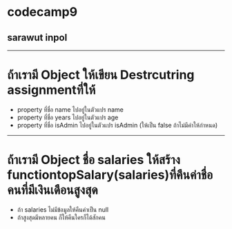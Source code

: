 # codecamp9

## sarawut inpol

---

# ถ้าเรามี Object ให้เขียน Destrcutring assignmentที่ให้

- property ที่ชื่อ name ไปอยู่ในตัวแปร name
- property ที่ชื่อ years ไปอยู่ในตัวแปร age
- property ที่ชื่อ isAdmin ไปอยู่ในตัวแปร isAdmin (ให้เป็น false ถ้าไม่มีค่าให้กำหนด)

---

# ถ้าเรามี Object ชื่อ salaries ให้สร้าง functiontopSalary(salaries)ที่คืนค่าชื่อคนที่มีเงินเดือนสูงสุด

- ถ้า salaries ไม่มีข้อมูลให้คืนค่าเป็น null
- ถ้าสูงสุดมีหลายคน ก็ให้คืนใครก็ได้สักคน
